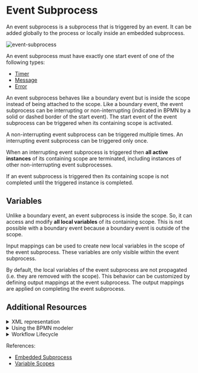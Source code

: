 # Event Subprocess

An event subprocess is a subprocess that is triggered by an event. It can be added globally to the process or locally inside an embedded subprocess.

![event-subprocess](/bpmn-workflows/event-subprocesses/event-subprocess.png)

An event subprocess must have exactly one start event of one of the following types:

* [Timer](/bpmn-workflows/timer-events/timer-events.html)
* [Message](/bpmn-workflows/message-events/message-events.html)
* [Error](/bpmn-workflows/error-events/error-events.html)

An event subprocess behaves like a boundary event but is inside the scope instead of being attached to the scope. Like a boundary event, the event subprocess can be interrupting or non-interrupting (indicated in BPMN by a solid or dashed border of the start event). The start event of the event subprocess can be triggered when its containing scope is activated.

A non-interrupting event subprocess can be triggered multiple times. An interrupting event subprocess can be triggered only once.

When an interrupting event subprocess is triggered then **all active instances** of its containing scope are terminated, including instances of other non-interrupting event subprocesses.

If an event subprocess is triggered then its containing scope is not completed until the triggered instance is completed.

## Variables

Unlike a boundary event, an event subprocess is inside the scope. So, it can access and modify **all local variables** of its containing scope. This is not possible with a boundary event because a boundary event is outside of the scope.

Input mappings can be used to create new local variables in the scope of the event subprocess. These variables are only visible within the event subprocess.

By default, the local variables of the event subprocess are not propagated (i.e. they are removed with the scope). This behavior can be customized by defining output mappings at the event subprocess. The output mappings are applied on completing the event subprocess.

## Additional Resources

<details>
  <summary>XML representation</summary>
  <p>An event subprocess with an interrupting timer start event:

```xml
<bpmn:subProcess id="compensate-subprocess" triggeredByEvent="true">
  <bpmn:startEvent id="cancel-order" isInterrupting="true">
    <bpmn:timerEventDefinition>
      <bpmn:timeDuration>PT5M</bpmn:timeDuration>
    </bpmn:timerEventDefinition>
  ... other elements
</bpmn:subProcess>
```

  </p>
</details>

<details>
	<summary>Using the BPMN modeler</summary>
  <p>Adding an event subprocess with an interrupting timer start event:

![event-subprocess](/bpmn-workflows/event-subprocesses/zeebe-modeler-event-subprocess.gif)

  </p>
</details>

<details>
  <summary>Workflow Lifecycle</summary>
  <p>Workflow instance records of an event subprocess with an interrupting timer start event:

<table>
    <tr>
        <th>Intent</th>
        <th>Element Id</th>
        <th>Element Type</th>
    </tr>
		<tr>
				<td>EVENT_OCCURRED</td>
				<td>five-minutes</td>
				<td>START_EVENT</td>
		</tr>
		<tr>
				<td>ELEMENT_TERMINATING</td>
				<td>fetch-item</td>
				<td>SERVICE_TASK</td>
		</tr>
		<tr>
				<td>...</td>
				<td>...</td>
				<td>...</td>
		</tr>
		<tr>
				<td>ELEMENT_TERMINATED</td>
				<td>fetch-item</td>
				<td>SERVICE_TASK</td>
		</tr>
    <tr>
        <td>ELEMENT_ACTIVATING</td>
        <td>compensate-subprocess</td>
        <td>SUB_PROCESS</td>
    </tr>
    <tr>
        <td>ELEMENT_ACTIVATED</td>
        <td>compensate-subprocess</td>
        <td>SUB_PROCESS</td>
    </tr>
    <tr>
        <td>ELEMENT_ACTIVATING</td>
        <td>five-minutes</td>
        <td>START_EVENT</td>
    </tr>
    <tr>
        <td>...</td>
        <td>...</td>
        <td>...</td>
    </tr>
    <tr>
        <td>ELEMENT_COMPLETED</td>
        <td>order-cancelled</td>
        <td>END_EVENT</td>
    </tr>
    <tr>
        <td>ELEMENT_COMPLETING</td>
        <td>compensate-subprocess</td>
        <td>SUB_PROCESS</td>
    <tr>
    <tr>
        <td>ELEMENT_COMPLETED</td>
        <td>compensate-subprocess</td>
        <td>SUB_PROCESS</td>
    <tr>
		<tr>
				<td>ELEMENT_COMPLETING</td>
				<td>order-process</td>
				<td>PROCESS</td>
		</tr>
		<tr>
				<td>ELEMENT_COMPLETED</td>
				<td>order-process</td>
				<td>PROCESS</td>
		</tr>
</table>

  </p>
</details>

References:
* [Embedded Subprocess](/bpmn-workflows/embedded-subprocesses/embedded-subprocesses.html)
* [Variable Scopes](/reference/variables.html#variable-scopes)

